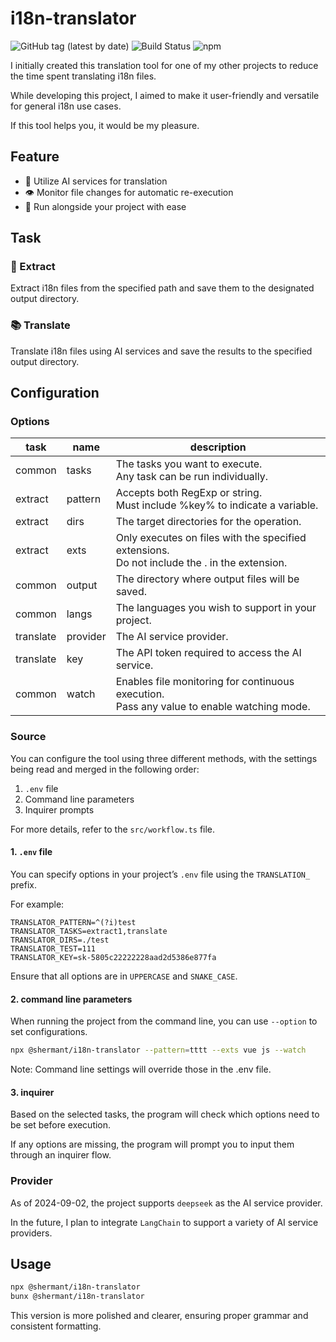 # i18n-translator

![GitHub tag (latest by date)](https://img.shields.io/github/v/tag/ShermanTsang/i18n-translator?label=version)
![Build Status](https://github.com/ShermanTsang/i18n-translator/actions/workflows/npm-publish.yml/badge.svg)
![npm](https://img.shields.io/npm/dt/@shermant/logger)

I initially created this translation tool for one of my other projects to reduce the time spent translating i18n files.

While developing this project, I aimed to make it user-friendly and versatile for general i18n use cases.

If this tool helps you, it would be my pleasure.

## Feature

- 🤖 Utilize AI services for translation
- 👁️ Monitor file changes for automatic re-execution
- 🙌 Run alongside your project with ease

## Task

### 🔎 Extract

Extract i18n files from the specified path and save them to the designated output directory.

### 📚 Translate

Translate i18n files using AI services and save the results to the specified output directory.

## Configuration

### Options

| task      | name     | description                                                                                      |
|-----------|----------|--------------------------------------------------------------------------------------------------|
| common    | tasks    | The tasks you want to execute.<br/>Any task can be run individually.                             |
| extract   | pattern  | Accepts both RegExp or string.<br/>Must include %key% to indicate a variable.                    |
| extract   | dirs     | The target directories for the operation.                                                        |
| extract   | exts     | Only executes on files with the specified extensions.<br/>Do not include the . in the extension. |
| common    | output   | The directory where output files will be saved.                                                  |
| common    | langs    | The languages you wish to support in your project.                                               |
| translate | provider | The AI service provider.                                                                         |
| translate | key      | The API token required to access the AI service.                                                 |
| common    | watch    | Enables file monitoring for continuous execution.<br/>Pass any value to enable watching mode.    |

### Source

You can configure the tool using three different methods, with the settings being read and merged in the following
order:

1. `.env` file
2. Command line parameters
3. Inquirer prompts

For more details, refer to the `src/workflow.ts` file.

#### 1. `.env` file

You can specify options in your project’s `.env` file using the `TRANSLATION_` prefix.

For example:

```text
TRANSLATOR_PATTERN=^(?i)test
TRANSLATOR_TASKS=extract1,translate
TRANSLATOR_DIRS=./test
TRANSLATOR_TEST=111
TRANSLATOR_KEY=sk-5805c22222228aad2d5386e877fa
```

Ensure that all options are in `UPPERCASE` and `SNAKE_CASE`.

#### 2. command line parameters

When running the project from the command line, you can use `--option` to set configurations.

```bash
npx @shermant/i18n-translator --pattern=tttt --exts vue js --watch
```

Note: Command line settings will override those in the .env file.

#### 3. inquirer

Based on the selected tasks, the program will check which options need to be set before execution.

If any options are missing, the program will prompt you to input them through an inquirer flow.

### Provider

As of 2024-09-02, the project supports `deepseek` as the AI service provider.

In the future, I plan to integrate `LangChain` to support a variety of AI service providers.

## Usage

```bash
npx @shermant/i18n-translator
bunx @shermant/i18n-translator
```

This version is more polished and clearer, ensuring proper grammar and consistent formatting.


